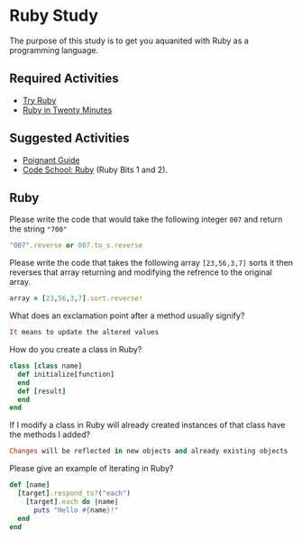 # Ruby Study

The purpose of this study is to get you aquanited with Ruby as a programming
language.

## Required Activities

-   [Try Ruby](http://tryruby.org/)
-   [Ruby in Twenty Minutes](https://www.ruby-lang.org/en/documentation/quickstart/)

## Suggested Activities

-   [Poignant Guide](http://poignant.guide/)
-   [Code School: Ruby](https://www.codeschool.com/learn/ruby) (Ruby Bits 1 and 2).

## Ruby

Please write the code that would take the following integer `007` and return the
string `"700"`

```ruby
"007".reverse or 007.to_s.reverse
```

Please write the code that takes the following array `[23,56,3,7]` sorts it
then reverses that array returning and modifying the refrence to the original
array.

```ruby
array = [23,56,3,7].sort.reverse!
```

What does an exclamation point after a method usually signify?

```ruby
It means to update the altered values
```

How do you create a class in Ruby?

```ruby
class [class name]
  def initialize[function]
  end
  def [result]
  end
end
```

If I modify a class in Ruby will already created instances of that class have
the methods I added?

```ruby
Changes will be reflected in new objects and already existing objects
```

Please give an example of iterating in Ruby?

```ruby
def [name]
  [target].respond_to?("each")
    [target].each do |name|
      puts "Hello #{name}!"
  end
end
```
